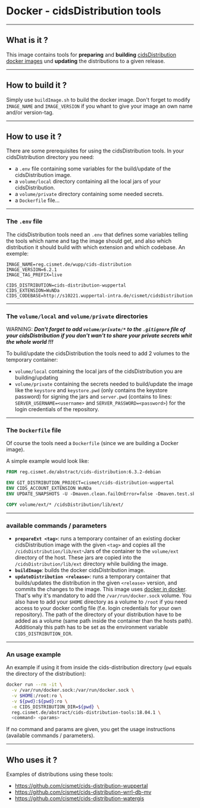 # Docker - cidsDistribution tools

---

## What is it ?
This image contains tools for **preparing** and **building** [cidsDistribution docker images](https://github.com/cismet/docker_cids-distribution) und **updating** the distributions to a given release.

---

## How to build it ?
Simply use `buildImage.sh` to build the docker image. Don't forget to modify `IMAGE_NAME` and `IMAGE_VERSION` if you whant to give your image an own name and/or version-tag.

---

## How to use it ?

There are some prerequisites for using the cidsDistribution tools. In your cidsDistribution directory you need:
* a `.env` file containing some variables for the build/update of the cidsDistribution image.
* a `volume/local` directory containing all the local jars of your cidsDistribution.
* a `volume/private` directory containing some needed secrets.
* a `Dockerfile` file...

---

### The `.env` file
The cidsDistribution tools need an `.env` that defines some variables telling the tools which name and tag the image should get, and also which distribution it should build with which extension and which codebase. An exemple:
```
IMAGE_NAME=reg.cismet.de/wupp/cids-distribution
IMAGE_VERSION=6.2.1
IMAGE_TAG_PREFIX=live

CIDS_DISTRIBUTION=cids-distribution-wuppertal
CIDS_EXTENSION=WuNDa
CIDS_CODEBASE=http://s10221.wuppertal-intra.de/cismet/cidsDistribution
```

---

### The `volume/local` and `volume/private` directories

WARNING: ***Don't forget to add `volume/private/*` to the `.gitignore` file of your cidsDistribution if you don't wan't to share your private secrets whit the whole world !!!***

To build/update the cidsDistribution the tools need to add 2 volumes to the temporary container:
* `volume/local` containing the local jars of the cidsDistribution you are building/updating
* `volume/private` containing the secrets needed to build/update the image like the `keystore` and `keystore.pwd` (only contains the keystore password) for signing the jars and `server.pwd` (contains to lines: `SERVER_USERNAME=<username>` and `SERVER_PASSWORD=<password>`) for the login credentials of the repository.

---

### The `Dockerfile` file
Of course the tools need a `Dockerfile` (since we are building a Docker image).

A simple example would look like:
```Dockerfile
FROM reg.cismet.de/abstract/cids-distribution:6.3.2-debian

ENV GIT_DISTRIBUTION_PROJECT=cismet/cids-distribution-wuppertal
ENV CIDS_ACCOUNT_EXTENSION WuNDa
ENV UPDATE_SNAPSHOTS -U -Dmaven.clean.failOnError=false -Dmaven.test.skip=true

COPY volume/ext/* /cidsDistribution/lib/ext/
```

---

### available commands / parameters
* **`prepareExt <tag>`**: runs a temporary container of an existing docker cidsDistribution image with the given `<tag>` and copies all the `/cidsDistribution/lib/ext`-Jars of the container to the `volume/ext` directory of the host. These jars are copied into the `/cidsDistribution/lib/ext` directory while building the image.
* **`buildImage`**: builds the docker cidsDistribution image.
* **`updateDistribution <release>`**: runs a temporary container that builds/updates the distribution in the given `<release>` version, and commits the changes to the image.
This image uses [docker in docker](https://hub.docker.com/_/docker/). That's why it's mandatory to add the `/var/run/docker.sock` volume.
You also have to add your `$HOME` directory as a volume to `/root` if you need access to your docker config file (f.e. login credentials for your own repository).
The path of the directory of your distribution have to be added as a volume (same path inside the container than the hosts path). Additionaly this path has to be set as the environment variable `CIDS_DISTRIBUTION_DIR`.

---

### An usage example
An example if using it from inside the cids-distribution directory (`pwd` equals the directory of the distribution):
```sh
docker run --rm -it \
  -v /var/run/docker.sock:/var/run/docker.sock \
  -v $HOME:/root:ro \
  -v ${pwd}:${pwd}:ro \
  -e CIDS_DISTRIBUTION_DIR=${pwd} \
  reg.cismet.de/abstract/cids-distribution-tools:18.04.1 \
  <command> <params>
```
If no command and params are given, you get the usage instructions (available commands / parameters).

---

## Who uses it ?
Examples of distributions using these tools: 
* https://github.com/cismet/cids-distribution-wuppertal
* https://github.com/cismet/cids-distribution-wrrl-db-mv
* https://github.com/cismet/cids-distribution-watergis
